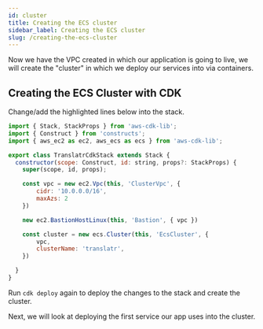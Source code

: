 ```yaml
---
id: cluster
title: Creating the ECS cluster
sidebar_label: Creating the ECS cluster
slug: /creating-the-ecs-cluster
---
```


Now we have the VPC created in which our application is going to live, we will create the "cluster" in which we deploy our services into via containers.

## Creating the ECS Cluster with CDK

Change/add the highlighted lines below into the stack.

```javascript title="lib/translatr-cdk-stack.ts" {3,16-19}
import { Stack, StackProps } from 'aws-cdk-lib';
import { Construct } from 'constructs';
import { aws_ec2 as ec2, aws_ecs as ecs } from 'aws-cdk-lib';

export class TranslatrCdkStack extends Stack {
  constructor(scope: Construct, id: string, props?: StackProps) {
    super(scope, id, props);

    const vpc = new ec2.Vpc(this, 'ClusterVpc', {
        cidr: '10.0.0.0/16',
        maxAzs: 2
    })

    new ec2.BastionHostLinux(this, 'Bastion', { vpc })

    const cluster = new ecs.Cluster(this, 'EcsCluster', {
        vpc,
        clusterName: 'translatr',
    })

  }
}
```

Run `cdk deploy` again to deploy the changes to the stack and create the cluster.

Next, we will look at deploying the first service our app uses into the cluster.